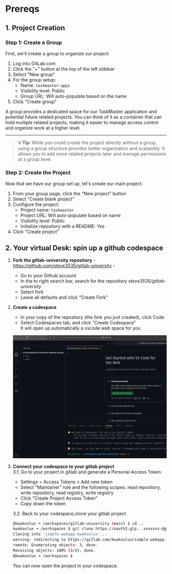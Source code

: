 # Prereqs

## 1. Project Creation
### Step 1: Create a Group
First, we'll create a group to organize our project:

1. Log into GitLab.com
2. Click the "+" button at the top of the left sidebar
3. Select "New group"
4. For the group setup:
   - Name: `taskmaster-apps`
   - Visibility level: Public
   - Group URL: Will auto-populate based on the name
5. Click "Create group"

A group provides a dedicated space for our TaskMaster application and potential future related projects. You can think of it as a container that can hold multiple related projects, making it easier to manage access control and organize work at a higher level.

---

> **💡 Tip**: While you could create the project directly without a group, using a group structure provides better organization and scalability. It allows you to add more related projects later and manage permissions at a group level.

### Step 2: Create the Project

Now that we have our group set up, let's create our main project:

1. From your group page, click the "New project" button
2. Select "Create blank project"
3. Configure the project:
   - Project name: `taskmaster`
   - Project URL: Will auto-populate based on name
   - Visibility level: Public 
   - Initialize repository with a README: Yes
4. Click "Create project"


## 2. Your virtual Desk: spin up a github codespace
1. **Fork the gitlab-university repository** - https://github.com/steve3535/gitlab-university -
   * Go to your Github account
   * In the to right search bar, search for the repository *steve3535/gitlab-university*
   * Select fork
   * Leave all defaults and click "Create Fork"
2. **Create a codespace**
   * In your copy of the repository (the fork you just created), click Code
   * Select Codespaces tab, and click "Create Codespace"  
   It will open up automatically a vscode web space for you <br />

   ![sample](sample-codespace.png)   

3. **Connect your codespace to your gitlab project**  
   3.1. Go to your project in gitlab and generate a Personal Access Token:
     * Settings > Access Tokens > Add new token
     * Select "Maintainer" role and the following scopes: read repository, write repository, read registry, write registry
     * Click "Create Project Access Token"
     * Copy down the token  
   
   3.2. Back to your codespace,clone your gitlab project
     ```bash
     @kwakoulux ➜ /workspaces/gitlab-university (main) $ cd ..
     kwakoulux ➜ /workspaces $ git clone https://oauth2:glp...xxxxxxx-@gitlab.com/kwakoulux/simple-webapp-kwakoulux
     Cloning into 'simple-webapp-kwakoulux'...
     warning: redirecting to https://gitlab.com/kwakoulux/simple-webapp-kwakoulux.git/
     remote: Enumerating objects: 3, done.
     Receiving objects: 100% (3/3), done.
     @kwakoulux ➜ /workspaces $
     ```   
   You can now open the project in your codespace.  
 
